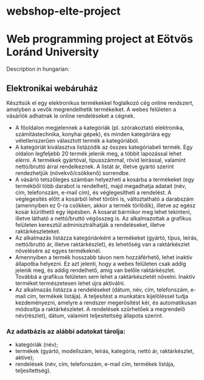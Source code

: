 # webshop-elte-project

# Web programming project at Eötvös Loránd University 


Description in hungarian:

## Elektronikai webáruház

Készítsük el egy elektronikus termékekkel foglalkozó cég online rendszert, amelyben a vevők megrendelhetik termékeiket.
A webes felületen a vásárlók adhatnak le online rendeléseket a cégnek.
* A főoldalon megjelennek a kategóriák (pl. szórakoztató elektronika, számítástechnika, konyhai gépek), és minden kategóriára egy véletlenszerűen választott termék a kategóriából.
* A kategóriát kiválasztva listázódik az összes kategóriabeli termék. Egy oldalon legfeljebb 20 termék jelenik meg, a többit lapozással lehet elérni. A termékek gyártóval, típusszámmal, rövid leírással, valamint nettó/bruttó árral rendelkeznek. A listát ár, illetve gyártó szerint rendezhetjük (növekvő/csökkenő) sorrendbe.
* A vásárló tetszőleges számban helyezheti a kosárba a termékeket (egy termékből több darabot is rendelhet), majd megadhatja adatait (név, cím, telefonszám, e-mail cím), és véglegesítheti a rendelést. A véglegesítés előtt a kosárból lehet törölni is, változtatható a darabszám (amennyiben ez 0-ra csökken, akkor a termék törlődik), illetve az egész kosár kiüríthető egy lépésben. A kosarat bármikor meg lehet tekinteni, illetve látható a nettó/bruttó végösszeg is. Az alkalmazottak a grafikus felületen keresztül adminisztrálhatják a rendeléseket, illetve raktárkészleteket.
* Az alkalmazás listázza kategóriánként a termékeket (gyártó, típus, leírás, nettó/bruttó ár, illetve raktárkészlet), és lehetőség van a raktárkészlet növelésére az egyes termékeknél.
* Amennyiben a termék hosszabb távon nem hozzáférhető, lehet inaktív állapotba helyezni. Ez azt jelenti, hogy a webes felületen csak addig jelenik meg, és addig rendelhető, amíg van belőle raktárkészlet. Továbbá a grafikus felületen sem lehet a raktárkészletét növelni. Inaktív terméket természetesen lehet újra aktiválni.
* Az alkalmazás listázza a rendeléseket (dátum, név, cím, telefonszám, e-mail
cím, termékek listája). A teljesítést a munkatárs kijelöléssel tudja kezdeményezni, amelyre a rendszer megerősítést kér, és automatikusan módosítja a raktárkészletet. A rendelések szűrhetőek a megrendelő név(részlet), dátum, valamint teljesítettség állapota szerint.

### Az adatbázis az alábbi adatokat tárolja:
* kategóriák (név);
* termékek (gyártó, modellszám, leírás, kategória, nettó ár, raktárkészlet, aktíve);
* rendelések (név, cím, telefonszám, e-mail cím, termékek listája, teljesítettség).
